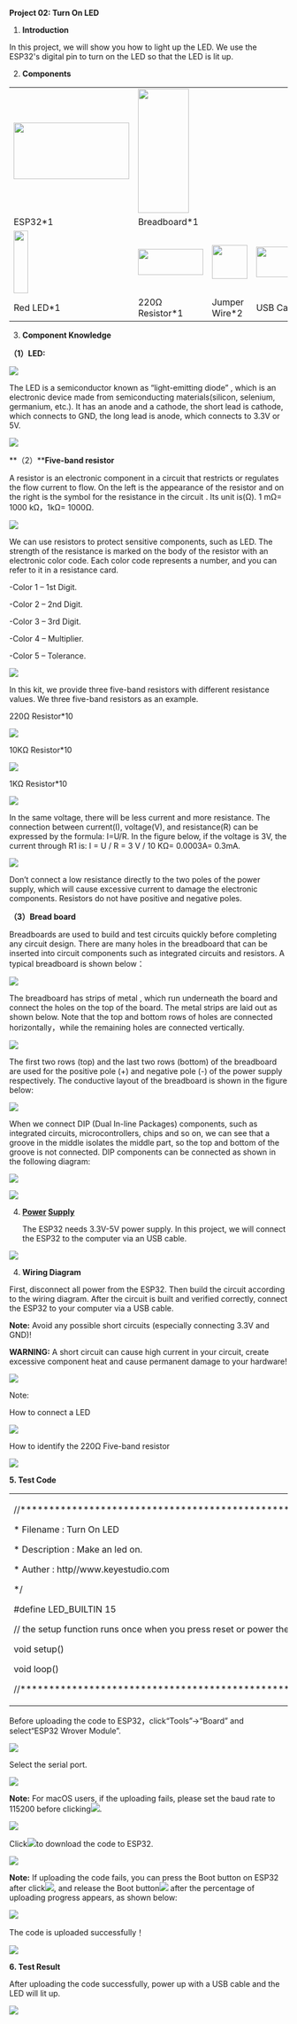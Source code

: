 **Project 02: Turn On LED**

1.  **Introduction**

In this project, we will show you how to light up the LED. We use the
ESP32's digital pin to turn on the LED so that the LED is lit up.

2.  **Components**

<table>
<tbody>
<tr class="odd">
<td><img src="https://raw.githubusercontent.com/keyestudio/KS5012-Keyestudio-ESP32-Learning-Kit-Basic-Edition-Arduino/master/media/56053f7126905c6def63919c661d5c0a.jpeg" style="width:2.17847in;height:1.0625in" /></td>
<td><img src="https://raw.githubusercontent.com/keyestudio/KS5012-Keyestudio-ESP32-Learning-Kit-Basic-Edition-Arduino/master/media/e380dd26e4825be9a768973802a55fe6.png" style="width:0.95208in;height:2.33472in" /></td>
<td></td>
<td></td>
</tr>
<tr class="even">
<td>ESP32*1</td>
<td>Breadboard*1</td>
<td></td>
<td></td>
</tr>
<tr class="odd">
<td><img src="https://raw.githubusercontent.com/keyestudio/KS5012-Keyestudio-ESP32-Learning-Kit-Basic-Edition-Arduino/master/media/7eb361d680dfa351f07f8527aeb37abd.png" style="width:0.275in;height:1.17361in" /></td>
<td><img src="https://raw.githubusercontent.com/keyestudio/KS5012-Keyestudio-ESP32-Learning-Kit-Basic-Edition-Arduino/master/media/098a2730d0b0a2a4b2079e0fc87fd38b.png" style="width:1.22639in;height:0.49236in" /></td>
<td><img src="https://raw.githubusercontent.com/keyestudio/KS5012-Keyestudio-ESP32-Learning-Kit-Basic-Edition-Arduino/master/media/c801a7baee258ff7f5f28ac6e9a7097b.png" style="width:0.66736in;height:0.64097in" /></td>
<td><img src="https://raw.githubusercontent.com/keyestudio/KS5012-Keyestudio-ESP32-Learning-Kit-Basic-Edition-Arduino/master/media/7dcbd02995be3c142b2f97df7f7c03ce.png" style="width:1.05903in;height:0.56667in" /></td>
</tr>
<tr class="even">
<td>Red LED*1</td>
<td>220Ω Resistor*1</td>
<td>Jumper Wire*2</td>
<td>USB Cable*1</td>
</tr>
</tbody>
</table>

3.  **Component Knowledge**

**（1）LED:**

![](/media/081141eed6146deed2bfbd8e55a8465b.jpeg)

The LED is a semiconductor known as “light-emitting diode” , which is an
electronic device made from semiconducting materials(silicon, selenium,
germanium, etc.). It has an anode and a cathode, the short lead is
cathode, which connects to GND, the long lead is anode, which connects
to 3.3V or 5V.

![](/media/f70404aa49540fd7aecae944c7c01f83.jpeg)

**（2）****Five-band resistor**

A resistor is an electronic component in a circuit that restricts or
regulates the flow current to flow. On the left is the appearance of the
resistor and on the right is the symbol for the resistance in the
circuit . Its unit is(Ω). 1 mΩ= 1000 kΩ，1kΩ= 1000Ω.

![](/media/f6079fe22518f0fc1b0c3a3b93a516a1.png)

We can use resistors to protect sensitive components, such as LED. The
strength of the resistance is marked on the body of the resistor with an
electronic color code. Each color code represents a number, and you can
refer to it in a resistance card.

\-Color 1 – 1st Digit.

\-Color 2 – 2nd Digit.

\-Color 3 – 3rd Digit.

\-Color 4 – Multiplier.

\-Color 5 – Tolerance.

![](/media/c3df005312cd9f6d4cdae6abf3cddb83.png)

In this kit, we provide three five-band resistors with different
resistance values. We three five-band resistors as an example.

220Ω Resistor\*10

![](/media/55c0199544e9819328f6d5778f10d7d0.png)

10KΩ Resistor\*10

![](/media/246cf3885dc837c458a28123885c9f7b.png)

1KΩ Resistor\*10

![](/media/19f5dfc51adfd79b04c3b164529767ed.png)

In the same voltage, there will be less current and more resistance. The
connection between current(I), voltage(V), and resistance(R) can be
expressed by the formula: I=U/R. In the figure below, if the voltage is
3V, the current through R1 is: I = U / R = 3 V / 10 KΩ= 0.0003A= 0.3mA.

![](/media/b3eec552e4dfad361833730698621776.png)

Don’t connect a low resistance directly to the two poles of the power
supply, which will cause excessive current to damage the electronic
components. Resistors do not have positive and negative poles.

**（3）Bread board**

Breadboards are used to build and test circuits quickly before
completing any circuit design. There are many holes in the breadboard
that can be inserted into circuit components such as integrated circuits
and resistors. A typical breadboard is shown below：

![](/media/612c1381811b2d780d5f6ed6a7ec3701.png)

The breadboard has strips of metal , which run underneath the board and
connect the holes on the top of the board. The metal strips are laid out
as shown below. Note that the top and bottom rows of holes are connected
horizontally，while the remaining holes are connected vertically.

![](/media/b45e70b961537035c85878b73d371725.png)

The first two rows (top) and the last two rows (bottom) of the
breadboard are used for the positive pole (+) and negative pole (-) of
the power supply respectively. The conductive layout of the breadboard
is shown in the figure below:

![](/media/d5478bd5eac558252cbc235479d979eb.png)

When we connect DIP (Dual In-line Packages) components, such as
integrated circuits, microcontrollers, chips and so on, we can see that
a groove in the middle isolates the middle part, so the top and bottom
of the groove is not connected. DIP components can be connected as shown
in the following diagram:

![](/media/50caf14e911c4244779e99445c658db6.png)

![](/media/9b66ae2199e77fbc99b7b278dac0b567.png)

4)  **[Power](javascript:;) [Supply](javascript:;)**
    
    The ESP32 needs 3.3V-5V power supply. In this project, we will
    connect the ESP32 to the computer via an USB cable.

![](/media/56053f7126905c6def63919c661d5c0a.jpeg)

4.  **Wiring Diagram**

First, disconnect all power from the ESP32. Then build the circuit
according to the wiring diagram. After the circuit is built and verified
correctly, connect the ESP32 to your computer via a USB cable.

**Note:** Avoid any possible short circuits (especially connecting 3.3V
and GND)\!

**WARNING:** A short circuit can cause high current in your circuit,
create excessive component heat and cause permanent damage to your
hardware\!

![](/media/0735997593c8858ad6441d8e9867206f.png)

Note:

How to connect a LED

![](/media/42ff6f405dfa128593827de5aa03e94b.png)

How to identify the 220Ω Five-band resistor

![](/media/55c0199544e9819328f6d5778f10d7d0.png)

**5. Test Code**

<table>
<tbody>
<tr class="odd">
<td><p>//*******************************************************************/*</p>
<p>* Filename : Turn On LED</p>
<p>* Description : Make an led on.</p>
<p>* Auther : http//www.keyestudio.com</p>
<p>*/</p>
<p>#define LED_BUILTIN 15</p>
<p>// the setup function runs once when you press reset or power the board</p>
<p>void setup() </p>
<p>void loop() </p>
<p>//*******************************************************************</p></td>
</tr>
</tbody>
</table>

Before uploading the code to ESP32，click“Tools”→“Board” and select“ESP32
Wrover Module”.

![](/media/fe6528f9ab19545157bcf59199004ba0.png)

Select the serial port.

![](/media/e4ea8ba2d933a8057dadff0ca03c7b8a.png)

**Note:** For macOS users, if the uploading fails, please set the baud
rate to 115200 before clicking![](/media/b0d41283bf5ae66d2d5ab45db15331ba.png).

![](/media/ea1414f745b5f809a1ef64926a67ad5c.png)

Click![](/media/b0d41283bf5ae66d2d5ab45db15331ba.png)to download the code to ESP32.

![](/media/b767b8a640084e084d12081f41f292c2.png)

**Note:** If uploading the code fails, you can press the Boot button on
ESP32 after click![](/media/d09c4a31563f04a42d451e7bc1a5fb8a.png), and release the Boot
button![](/media/dc77bfcf5851c8f43aab6cbe7cec7920.png) after the percentage of uploading progress
appears, as shown below:

![](/media/157ee2e7687559d9812d24edec758150.png)

The code is uploaded successfully！

![](/media/8c07abd2d992c043f1a2faef6c903057.png)

**6. Test Result**

After uploading the code successfully, power up with a USB cable and the
LED will lit up.

![](/media/77dec960e108229b6d97b4af9a2db902.png)
